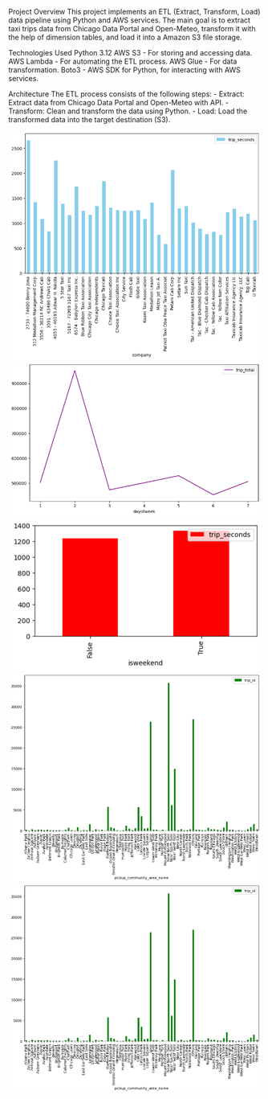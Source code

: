 Project Overview
    This project implements an ETL (Extract, Transform, Load) data pipeline using Python and AWS services. The main goal is to extract taxi trips data from Chicago Data Portal and Open-Meteo, transform it with the help of dimension tables, and load it into a Amazon S3 file storage.

Technologies Used
    Python 3.12
    AWS S3 - For storing and accessing data.
    AWS Lambda - For automating the ETL process.
    AWS Glue - For data transformation.
    Boto3 - AWS SDK for Python, for interacting with AWS services.

Architecture
    The ETL process consists of the following steps:
        - Extract: Extract data from Chicago Data Portal and Open-Meteo with API.
        - Transform: Clean and transform the data using Python.
        - Load: Load the transformed data into the target destination (S3).

![alt text](image.png)
![alt text](image-1.png)
![alt text](image-2.png)
![alt text](image-3.png)
![alt text](image-4.png)
